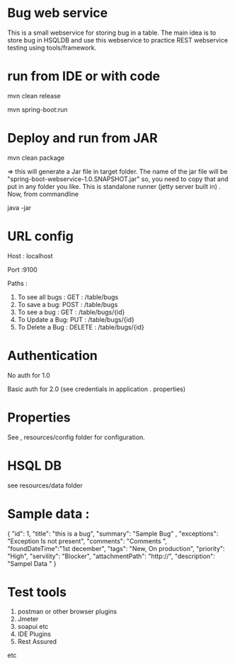 # Bug web service 
This is a small webservice for storing bug in a table. 
The main idea is to store bug in HSQLDB and use this webservice to practice REST webservice testing using tools/framework.  


# run from IDE or with code
mvn clean release 

mvn spring-boot:run

# Deploy and run from JAR
mvn clean package

=> this will generate a Jar file in target folder. The name of the jar file will be "spring-boot-webservice-1.0.SNAPSHOT.jar" 
so, you need to copy that and put in any folder you like. This is standalone runner (jetty server built in) . Now, from commandline 

java -jar <generated jar>

# URL config 
Host : localhost

Port :9100

Paths : 

1. To see all bugs : GET : /table/bugs
2. To save a bug: POST : /table/bugs
3. To see a bug : GET : /table/bugs/{id}
4. To Update a Bug: PUT : /table/bugs/{id}
5. To Delete a Bug : DELETE : /table/bugs/{id}


# Authentication 
No auth for 1.0

Basic auth for 2.0 (see credentials in application . properties) 

# Properties 
See , resources/config folder for configuration. 

# HSQL DB 
see resources/data folder


# Sample data : 

   {
     "id": 1,
     "title": "this is a bug",
     "summary": "Sample Bug" ,
     "exceptions": "Exception Is not present",
     "comments": "Comments ",
     "foundDateTime":"1st december",
     "tags": "New, On production",
     "priority": "High",
     "servility": "Blocker",
     "attachmentPath": "http://",
     "description": "Sampel Data "
   }
 
 
# Test tools 
1. postman or other browser plugins
2. Jmeter
3. soapui etc
4. IDE Plugins
5. Rest Assured 
 
 etc
 
 
